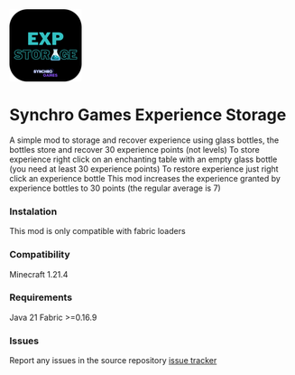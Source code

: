 <img src="src/main/resources/assets/sg_exp_storage/sg_exp_storage_icon.png" width="128">

# Synchro Games Experience Storage

A simple mod to storage and recover experience using glass bottles, the bottles store and recover 30 experience points (not levels)
To store experience right click on an enchanting table with an empty glass bottle (you need at least 30 experience points)
To restore experience just right click an experience bottle 
This mod increases the experience granted by experience bottles to 30 points (the regular average is 7)

### Instalation

This mod is only compatible with fabric loaders

### Compatibility

Minecraft 1.21.4

### Requirements

Java 21
Fabric >=0.16.9

### Issues

Report any issues in the source repository [issue tracker](https://github.com/ArielM24/sg_exp_storage/issues)